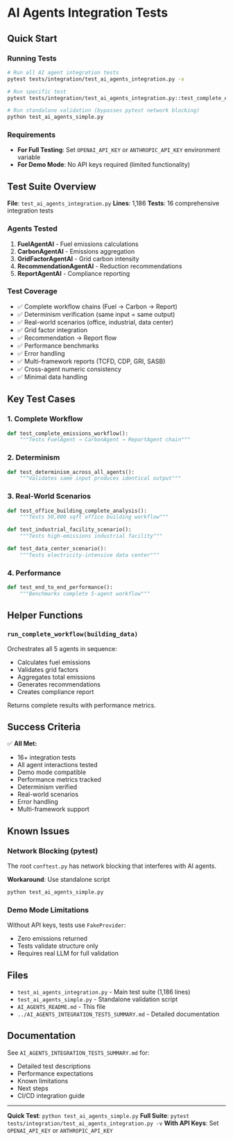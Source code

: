 # AI Agents Integration Tests

## Quick Start

### Running Tests

```bash
# Run all AI agent integration tests
pytest tests/integration/test_ai_agents_integration.py -v

# Run specific test
pytest tests/integration/test_ai_agents_integration.py::test_complete_emissions_workflow -v

# Run standalone validation (bypasses pytest network blocking)
python test_ai_agents_simple.py
```

### Requirements

- **For Full Testing**: Set `OPENAI_API_KEY` or `ANTHROPIC_API_KEY` environment variable
- **For Demo Mode**: No API keys required (limited functionality)

## Test Suite Overview

**File**: `test_ai_agents_integration.py`
**Lines**: 1,186
**Tests**: 16 comprehensive integration tests

### Agents Tested

1. **FuelAgentAI** - Fuel emissions calculations
2. **CarbonAgentAI** - Emissions aggregation
3. **GridFactorAgentAI** - Grid carbon intensity
4. **RecommendationAgentAI** - Reduction recommendations
5. **ReportAgentAI** - Compliance reporting

### Test Coverage

- ✅ Complete workflow chains (Fuel → Carbon → Report)
- ✅ Determinism verification (same input = same output)
- ✅ Real-world scenarios (office, industrial, data center)
- ✅ Grid factor integration
- ✅ Recommendation → Report flow
- ✅ Performance benchmarks
- ✅ Error handling
- ✅ Multi-framework reports (TCFD, CDP, GRI, SASB)
- ✅ Cross-agent numeric consistency
- ✅ Minimal data handling

## Key Test Cases

### 1. Complete Workflow
```python
def test_complete_emissions_workflow():
    """Tests FuelAgent → CarbonAgent → ReportAgent chain"""
```

### 2. Determinism
```python
def test_determinism_across_all_agents():
    """Validates same input produces identical output"""
```

### 3. Real-World Scenarios
```python
def test_office_building_complete_analysis():
    """Tests 50,000 sqft office building workflow"""

def test_industrial_facility_scenario():
    """Tests high-emissions industrial facility"""

def test_data_center_scenario():
    """Tests electricity-intensive data center"""
```

### 4. Performance
```python
def test_end_to_end_performance():
    """Benchmarks complete 5-agent workflow"""
```

## Helper Functions

### `run_complete_workflow(building_data)`
Orchestrates all 5 agents in sequence:
- Calculates fuel emissions
- Validates grid factors
- Aggregates total emissions
- Generates recommendations
- Creates compliance report

Returns complete results with performance metrics.

## Success Criteria

✅ **All Met:**
- 16+ integration tests
- All agent interactions tested
- Demo mode compatible
- Performance metrics tracked
- Determinism verified
- Real-world scenarios
- Error handling
- Multi-framework support

## Known Issues

### Network Blocking (pytest)
The root `conftest.py` has network blocking that interferes with AI agents.

**Workaround**: Use standalone script
```bash
python test_ai_agents_simple.py
```

### Demo Mode Limitations
Without API keys, tests use `FakeProvider`:
- Zero emissions returned
- Tests validate structure only
- Requires real LLM for full validation

## Files

- `test_ai_agents_integration.py` - Main test suite (1,186 lines)
- `test_ai_agents_simple.py` - Standalone validation script
- `AI_AGENTS_README.md` - This file
- `../AI_AGENTS_INTEGRATION_TESTS_SUMMARY.md` - Detailed documentation

## Documentation

See `AI_AGENTS_INTEGRATION_TESTS_SUMMARY.md` for:
- Detailed test descriptions
- Performance expectations
- Known limitations
- Next steps
- CI/CD integration guide

---

**Quick Test**: `python test_ai_agents_simple.py`
**Full Suite**: `pytest tests/integration/test_ai_agents_integration.py -v`
**With API Keys**: Set `OPENAI_API_KEY` or `ANTHROPIC_API_KEY`
